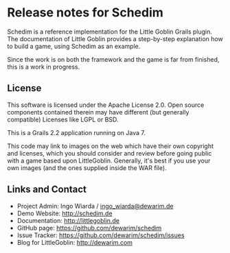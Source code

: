 # Release notes for Schedim 

Schedim is a reference implementation for the Little Goblin Grails plugin.
The documentation of Little Goblin provides a step-by-step explanation how to build a game, using Schedim as an example.

Since the work is on both the framework and the game is far from finished,
this is a work in progress.

## License

This software is licensed under the Apache License 2.0.
Open source components contained therein may have different
(but generally compatible) Licenses like LGPL or BSD.

This is a Grails 2.2 application running on Java 7.

This code may link to images on the web which have their own copyright
 and licenses, which you should consider and review before going
 public with a game based upon LittleGoblin. Generally, it's best
 if you use your own images (and the ones supplied inside the WAR
 file).

## Links and Contact

* Project Admin: Ingo Wiarda / ingo_wiarda@dewarim.de
* Demo Website: http://schedim.de
* Documentation: http://littlegoblin.de
* GitHub page: https://github.com/dewarim/schedim
* Issue Tracker: https://github.com/dewarim/schedim/issues
* Blog for LittleGoblin: http://dewarim.com

